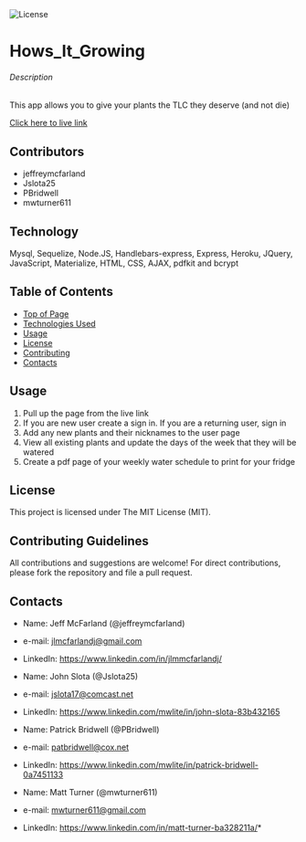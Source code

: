 <img alt="License" src="https://img.shields.io/badge/-MIT License-blue">

# Hows_It_Growing
###### Description
This app allows you to give your plants the TLC they deserve (and not die)

[Click here to live link](https://hows-it-growing.herokuapp.com/)

## Contributors
* jeffreymcfarland
* Jslota25
* PBridwell
* mwturner611


## Technology
Mysql, Sequelize, Node.JS, Handlebars-express, Express, Heroku, JQuery, JavaScript, Materialize, HTML, CSS, AJAX, pdfkit and bcrypt

## Table of Contents
* [Top of Page](#description)
* [Technologies Used](#technologies)
* [Usage](#usage)
* [License](#license)
* [Contributing](#contributing)
* [Contacts](#contacts)

## Usage 
1. Pull up the page from the live link
2. If you are new user create a sign in.  If you are a returning user, sign in
3. Add any new plants and their nicknames to the user page
4. View all existing plants and update the days of the week that they will be watered
5. Create a pdf page of your weekly water schedule to print for your fridge

## License
This project is licensed under The MIT License (MIT).

## Contributing Guidelines
All contributions and suggestions are welcome! For direct contributions, please fork the repository and file a pull request.

## Contacts
* Name: Jeff McFarland (@jeffreymcfarland)
* e-mail: jlmcfarlandj@gmail.com
* LinkedIn: https://www.linkedin.com/in/jlmmcfarlandj/

* Name: John Slota (@Jslota25)
* e-mail: jslota17@comcast.net 
* LinkedIn: https://www.linkedin.com/mwlite/in/john-slota-83b432165

* Name: Patrick Bridwell (@PBridwell)
* e-mail: patbridwell@cox.net
* LinkedIn: https://www.linkedin.com/mwlite/in/patrick-bridwell-0a7451133

* Name: Matt Turner (@mwturner611)
* e-mail: mwturner611@gmail.com
* LinkedIn: https://www.linkedin.com/in/matt-turner-ba328211a/*